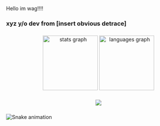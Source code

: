 <p align="left">Hello im wag!!!!</p>

### xyz y/o dev from [insert obvious detrace]

###

<div align="center">
  <img src="https://github-readme-stats.vercel.app/api?username=0swag&hide_title=false&hide_rank=false&show_icons=true&include_all_commits=true&count_private=true&disable_animations=false&theme=dracula&locale=en&hide_border=false&order=1" height="150" alt="stats graph"  />
  <img src="https://github-readme-stats.vercel.app/api/top-langs?username=0swag&locale=en&hide_title=false&layout=compact&card_width=320&langs_count=5&theme=dracula&hide_border=false&order=2" height="150" alt="languages graph"  />
</div>

###

<div align="center">
  <img src="https://profile-counter.glitch.me/0swag/count.svg?"  />
</div>

###

<img src="https://raw.githubusercontent.com/0swag/0swag/output/snake.svg" alt="Snake animation" />
